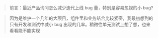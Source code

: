 > 前言：最近产品询问怎么减少迭代上线 bug 量，特别是容易忽视的小 bug?

> 因为是维护一个几年的大项目，组件里和业务结合比较紧密，我最初想到的只有开发和测试中减小 bug 出现的几率。稍微往单元测试上想了想，也来看看能不能实现
